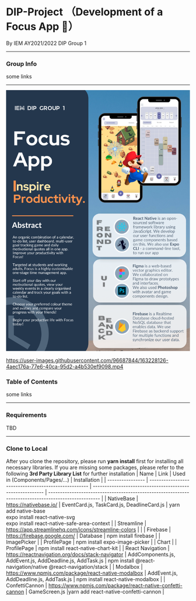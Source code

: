 # DIP-Project （Development of a Focus App 📅）

By IEM AY2021/2022 DIP Group 1
***

### Group Info
some links
***
![image](https://github.com/DIP-Group1/DIP-Project/blob/master/Reports/group1_poster.png)



https://user-images.githubusercontent.com/96687844/163228126-4aec176a-77e6-40ca-95d2-a4b530ef9098.mp4


### Table of Contents
some links
***


### Requirements
TBD
***

### Clone to Local
After you clone the repository, please run **yarn install** first for installing all necessary libraries. If you are missing some packages, please refer to the following **3rd Party Library List** for further installation
| Name             | Link                                                 | Used in (Components/Pages/...)                            | Installation                                                                                         |
| ---------------- | ---------------------------------------------------- | --------------------------------------------------------- | ---------------------------------------------------------------------------------------------------- |
| NativeBase       | https://nativebase.io/                               | EventCard.js, TaskCard.js, DeadlineCard.js                | yarn add native-base<br>expo install react-native-svg<br>expo install react-native-safe-area-context |
| Streamline       | https://app.streamlinehq.com/icons/streamline-colors |                                                           |
| Firebase         | https://firebase.google.com/                         | Database                                                  | npm install firebase                                                                                 |
| ImagePicker      |                                                      | ProfilePage                                               | npm install expo-image-picker                                                                        |
| Chart            |                                                      | ProfilePage                                               | npm install react-native-chart-kit                                                                   |
| React Navigation | https://reactnavigation.org/docs/stack-navigator     | AddComponents.js, AddEvent.js, AddDeadline.js, AddTask.js | npm install @react-navigation/native @react-navigation/stack                                         |
| Modalbox         | https://www.npmjs.com/package/react-native-modalbox  | AddEvent.js, AddDeadline.js, AddTask.js                   | npm install react-native-modalbox                                                                    |
| ConfettiCannon         | https://www.npmjs.com/package/react-native-confetti-cannon  | GameScreen.js |yarn add react-native-confetti-cannon |

